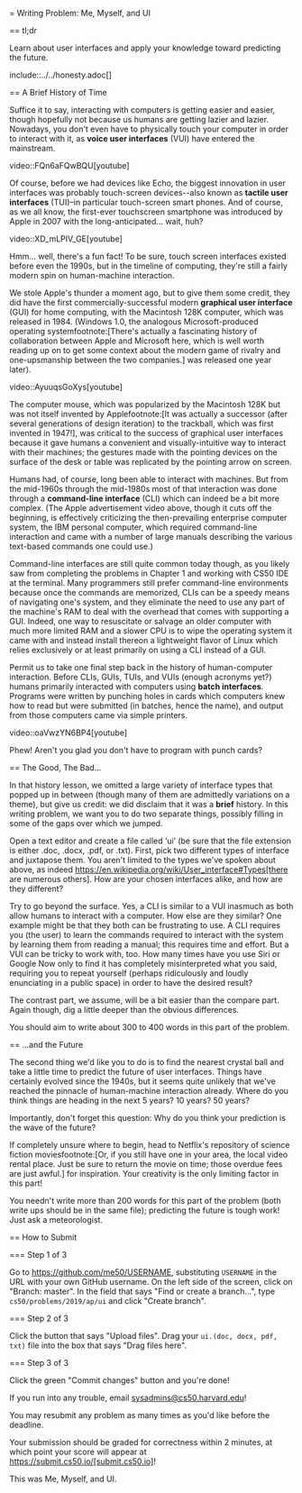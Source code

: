 
= Writing Problem: Me, Myself, and UI

== tl;dr

Learn about user interfaces and apply your knowledge toward predicting the future.

include::../../honesty.adoc[]

== A Brief History of Time

Suffice it to say, interacting with computers is getting easier and easier, though hopefully not because us humans are getting lazier and lazier. Nowadays, you don't even have to physically touch your computer in order to interact with it, as **voice user interfaces** (VUI) have entered the mainstream.

video::FQn6aFQwBQU[youtube]

Of course, before we had devices like Echo, the biggest innovation in user interfaces was probably touch-screen devices--also known as **tactile user interfaces** (TUI)&ndash;in particular touch-screen smart phones. And of course, as we all know, the first-ever touchscreen smartphone was introduced by Apple in 2007 with the long-anticipated... wait, huh?

video::XD_mLPIV_GE[youtube]

Hmm... well, there's a fun fact! To be sure, touch screen interfaces existed before even the 1990s, but in the timeline of computing, they're still a fairly modern spin on human-machine interaction.

We stole Apple's thunder a moment ago, but to give them some credit, they did have the first commercially-successful modern **graphical user interface** (GUI) for home computing, with the Macintosh 128K computer, which was released in 1984. (Windows 1.0, the analogous Microsoft-produced operating systemfootnote:[There's actually a fascinating history of collaboration between Apple and Microsoft here, which is well worth reading up on to get some context about the modern game of rivalry and one-upsmanship between the two companies.] was released one year later).

video::AyuuqsGoXys[youtube]

The computer mouse, which was popularized by the Macintosh 128K but was not itself invented by Applefootnote:[It was actually a successor (after several generations of design iteration) to the trackball, which was first invented in 1947!], was critical to the success of graphical user interfaces because it gave humans a convenient and visually-intuitive way to interact with their machines; the gestures made with the pointing devices on the surface of the desk or table was replicated by the pointing arrow on screen.

Humans had, of course, long been able to interact with machines. But from the mid-1960s through the mid-1980s most of that interaction was done through a **command-line interface** (CLI) which can indeed be a bit more complex. (The Apple advertisement video above, though it cuts off the beginning, is effectively criticizing the then-prevailing enterprise computer system, the IBM personal computer, which required command-line interaction and came with a number of large manuals describing the various text-based commands one could use.)

Command-line interfaces are still quite common today though, as you likely saw from completing the problems in Chapter 1 and working with CS50 IDE at the terminal. Many programmers still prefer command-line environments because once the commands are memorized, CLIs can be a speedy means of navigating one's system, and they eliminate the need to use any part of the machine's RAM to deal with the overhead that comes with supporting a GUI. Indeed, one way to resuscitate or salvage an older computer with much more limited RAM and a slower CPU is to wipe the operating system it came with and instead install thereon a lightweight flavor of Linux which relies exclusively or at least primarily on using a CLI instead of a GUI.

Permit us to take one final step back in the history of human-computer interaction. Before CLIs, GUIs, TUIs, and VUIs (enough acronyms yet?) humans primarily interacted with computers using **batch interfaces**. Programs were written by punching holes in cards which computers knew how to read but were submitted (in batches, hence the name), and output from those computers came via simple printers.

video::oaVwzYN6BP4[youtube]

Phew! Aren't you glad you don't have to program with punch cards?

== The Good, The Bad...

In that history lesson, we omitted a large variety of interface types that popped up in between (though many of them are admittedly variations on a theme), but give us credit: we did disclaim that it was a __brief__ history. In this writing problem, we want you to do two separate things, possibly filling in some of the gaps over which we jumped.

Open a text editor and create a file called ‘ui’ (be sure that the file extension is either .doc, .docx, .pdf, or .txt). First, pick two different types of interface and juxtapose them. You aren't limited to the types we've spoken about above, as indeed https://en.wikipedia.org/wiki/User_interface#Types[there are numerous others]. How are your chosen interfaces alike, and how are they different?

Try to go beyond the surface. Yes, a CLI is similar to a VUI inasmuch as both allow humans to interact with a computer. How else are they similar? One example might be that they both can be frustrating to use. A CLI requires you (the user) to learn the commands required to interact with the system by learning them from reading a manual; this requires time and effort. But a VUI can be tricky to work with, too. How many times have you use Siri or Google Now only to find it has completely misinterpreted what you said, requiring you to repeat yourself (perhaps ridiculously and loudly enunciating in a public space) in order to have the desired result?

The contrast part, we assume, will be a bit easier than the compare part. Again though, dig a little deeper than the obvious differences.

You should aim to write about 300 to 400 words in this part of the problem.

== ...and the Future

The second thing we'd like you to do is to find the nearest crystal ball and take a little time to predict the future of user interfaces. Things have certainly evolved since the 1940s, but it seems quite unlikely that we've reached the pinnacle of human-machine interaction already. Where do you think things are heading in the next 5 years? 10 years? 50 years?

Importantly, don't forget this question: Why do you think your prediction is the wave of the future?

If completely unsure where to begin, head to Netflix's repository of science fiction moviesfootnote:[Or, if you still have one in your area, the local video rental place. Just be sure to return the movie on time; those overdue fees are just awful.] for inspiration. Your creativity is the only limiting factor in this part!

You needn't write more than 200 words for this part of the problem (both write ups should be in the same file); predicting the future is tough work! Just ask a meteorologist.

== How to Submit

=== Step 1 of 3

Go to https://github.com/me50/USERNAME, substituting `USERNAME` in the URL with your own GitHub username. On the left side of the screen, click on "Branch: master". In the field that says "Find or create a branch...", type `cs50/problems/2019/ap/ui` and click "Create branch".

=== Step 2 of 3

Click the button that says "Upload files". Drag your `ui.(doc, docx, pdf, txt)` file into the box that says "Drag files here".

=== Step 3 of 3

Click the green "Commit changes" button and you're done!

If you run into any trouble, email sysadmins@cs50.harvard.edu!

You may resubmit any problem as many times as you'd like before the deadline.

Your submission should be graded for correctness within 2 minutes, at which point your score will appear at https://submit.cs50.io/[submit.cs50.io]!

This was Me, Myself, and UI.
